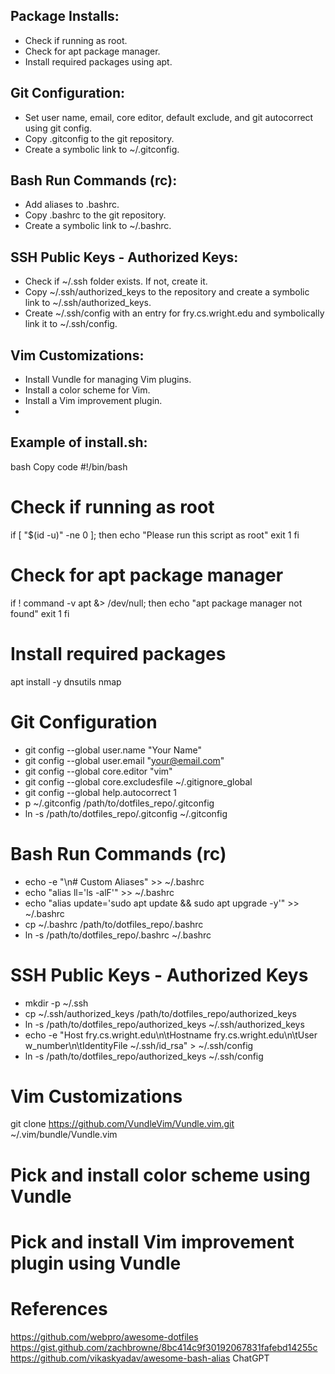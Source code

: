 

## Package Installs:

- Check if running as root.
- Check for apt package manager.
- Install required packages using apt.

## Git Configuration:

- Set user name, email, core editor, default exclude, and git autocorrect using git config.
- Copy .gitconfig to the git repository.
- Create a symbolic link to ~/.gitconfig.

## Bash Run Commands (rc):

- Add aliases to .bashrc.
- Copy .bashrc to the git repository.
- Create a symbolic link to ~/.bashrc.

## SSH Public Keys - Authorized Keys:

- Check if ~/.ssh folder exists. If not, create it.
- Copy ~/.ssh/authorized_keys to the repository and create a symbolic link to ~/.ssh/authorized_keys.
- Create ~/.ssh/config with an entry for fry.cs.wright.edu and symbolically link it to ~/.ssh/config.

## Vim Customizations:

- Install Vundle for managing Vim plugins.
- Install a color scheme for Vim.
- Install a Vim improvement plugin.
- 
## Example of install.sh:

bash
Copy code
#!/bin/bash

# Check if running as root
if [ "$(id -u)" -ne 0 ]; then
    echo "Please run this script as root"
    exit 1
fi

# Check for apt package manager
if ! command -v apt &> /dev/null; then
    echo "apt package manager not found"
    exit 1
fi

# Install required packages
apt install -y dnsutils nmap

# Git Configuration
- git config --global user.name "Your Name"
- git config --global user.email "your@email.com"
- git config --global core.editor "vim"
- git config --global core.excludesfile ~/.gitignore_global
- git config --global help.autocorrect 1
- p ~/.gitconfig /path/to/dotfiles_repo/.gitconfig
- ln -s /path/to/dotfiles_repo/.gitconfig ~/.gitconfig

# Bash Run Commands (rc)
- echo -e "\n# Custom Aliases" >> ~/.bashrc
- echo "alias ll='ls -alF'" >> ~/.bashrc
- echo "alias update='sudo apt update && sudo apt upgrade -y'" >> ~/.bashrc
- cp ~/.bashrc /path/to/dotfiles_repo/.bashrc
- ln -s /path/to/dotfiles_repo/.bashrc ~/.bashrc

# SSH Public Keys - Authorized Keys
- mkdir -p ~/.ssh
- cp ~/.ssh/authorized_keys /path/to/dotfiles_repo/authorized_keys
- ln -s /path/to/dotfiles_repo/authorized_keys ~/.ssh/authorized_keys
- echo -e "Host fry.cs.wright.edu\n\tHostname fry.cs.wright.edu\n\tUser w_number\n\tIdentityFile ~/.ssh/id_rsa" > ~/.ssh/config
- ln -s /path/to/dotfiles_repo/authorized_keys ~/.ssh/config

# Vim Customizations
git clone https://github.com/VundleVim/Vundle.vim.git ~/.vim/bundle/Vundle.vim
# Pick and install color scheme using Vundle
# Pick and install Vim improvement plugin using Vundle

# References
https://github.com/webpro/awesome-dotfiles
https://gist.github.com/zachbrowne/8bc414c9f30192067831fafebd14255c
https://github.com/vikaskyadav/awesome-bash-alias
ChatGPT
